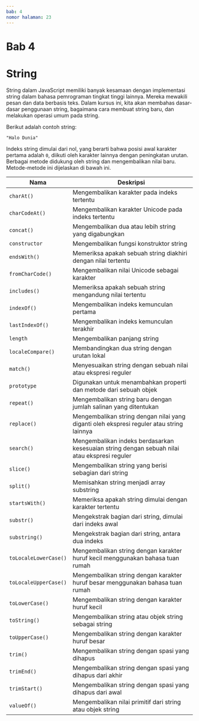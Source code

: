 ```yaml
---
bab: 4
nomor halaman: 23
---
```


# Bab 4

# String

String dalam JavaScript memiliki banyak kesamaan dengan implementasi string dalam bahasa pemrograman tingkat tinggi lainnya. Mereka mewakili pesan dan data berbasis teks. Dalam kursus ini, kita akan membahas dasar-dasar penggunaan string, bagaimana cara membuat string baru, dan melakukan operasi umum pada string.

Berikut adalah contoh string:

```
"Halo Dunia"
```

Indeks string dimulai dari nol, yang berarti bahwa posisi awal karakter pertama adalah `0`, diikuti oleh karakter lainnya dengan peningkatan urutan. Berbagai metode didukung oleh string dan mengembalikan nilai baru. Metode-metode ini dijelaskan di bawah ini.

| Nama                  | Deskripsi                                                                                    |
| --------------------- | -------------------------------------------------------------------------------------------- |
| `charAt()`            | Mengembalikan karakter pada indeks tertentu                                                  |
| `charCodeAt()`        | Mengembalikan karakter Unicode pada indeks tertentu                                          |
| `concat()`            | Mengembalikan dua atau lebih string yang digabungkan                                         |
| `constructor`         | Mengembalikan fungsi konstruktor string                                                      |
| `endsWith()`          | Memeriksa apakah sebuah string diakhiri dengan nilai tertentu                                |
| `fromCharCode()`      | Mengembalikan nilai Unicode sebagai karakter                                                 |
| `includes()`          | Memeriksa apakah sebuah string mengandung nilai tertentu                                     |
| `indexOf()`           | Mengembalikan indeks kemunculan pertama                                                      |
| `lastIndexOf()`       | Mengembalikan indeks kemunculan terakhir                                                     |
| `length`              | Mengembalikan panjang string                                                                 |
| `localeCompare()`     | Membandingkan dua string dengan urutan lokal                                                 |
| `match()`             | Menyesuaikan string dengan sebuah nilai atau ekspresi reguler                                |
| `prototype`           | Digunakan untuk menambahkan properti dan metode dari sebuah objek                            |
| `repeat()`            | Mengembalikan string baru dengan jumlah salinan yang ditentukan                              |
| `replace()`           | Mengembalikan string dengan nilai yang diganti oleh ekspresi reguler atau string lainnya     |
| `search()`            | Mengembalikan indeks berdasarkan kesesuaian string dengan sebuah nilai atau ekspresi reguler |
| `slice()`             | Mengembalikan string yang berisi sebagian dari string                                        |
| `split()`             | Memisahkan string menjadi array substring                                                    |
| `startsWith()`        | Memeriksa apakah string dimulai dengan karakter tertentu                                     |
| `substr()`            | Mengekstrak bagian dari string, dimulai dari indeks awal                                     |
| `substring()`         | Mengekstrak bagian dari string, antara dua indeks                                            |
| `toLocaleLowerCase()` | Mengembalikan string dengan karakter huruf kecil menggunakan bahasa tuan rumah               |
| `toLocaleUpperCase()` | Mengembalikan string dengan karakter huruf besar menggunakan bahasa tuan rumah               |
| `toLowerCase()`       | Mengembalikan string dengan karakter huruf kecil                                             |
| `toString()`          | Mengembalikan string atau objek string sebagai string                                        |
| `toUpperCase()`       | Mengembalikan string dengan karakter huruf besar                                             |
| `trim()`              | Mengembalikan string dengan spasi yang dihapus                                               |
| `trimEnd()`           | Mengembalikan string dengan spasi yang dihapus dari akhir                                    |
| `trimStart()`         | Mengembalikan string dengan spasi yang dihapus dari awal                                     |
| `valueOf()`           | Mengembalikan nilai primitif dari string atau objek string                                   |
